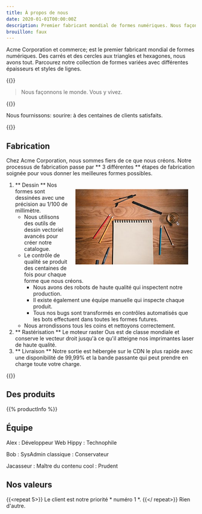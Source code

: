 ```yaml
---
title: À propos de nous
date: 2020-01-01T00:00:00Z
description: Premier fabricant mondial de formes numériques. Nous façonnons le monde. Vous y vivez.
brouillon: faux
---
```


Acme Corporation et commerce; est le premier fabricant mondial de formes numériques. Des carrés et des cercles aux triangles et hexagones, nous avons tout. Parcourez notre collection de formes variées avec différentes épaisseurs et styles de lignes.

{{<divider>}}

> Nous façonnons le monde. Vous y vivez.

{{<divider>}}

Nous fournissons: sourire: à des centaines de clients satisfaits.

{{<youtube id = "nLAVanlu5js">}}

Fabrication
--------------

Chez Acme Corporation, nous sommes fiers de ce que nous créons. Notre processus de fabrication passe par ** 3 différentes ** étapes de fabrication soignée pour vous donner les meilleures formes possibles.

<img style = "float: right; margin: 20px;" src = "draw.jpg">

1. ** Dessin ** Nos formes sont dessinées avec une précision au 1/100 de millimètre.
   * Nous utilisons des outils de dessin vectoriel avancés pour créer notre catalogue.
   * Le contrôle de qualité se produit des centaines de fois pour chaque forme que nous créons.
     * Nous avons des robots de haute qualité qui inspectent notre production.
     * Il existe également une équipe manuelle qui inspecte chaque produit.
     * Tous nos bugs sont transformés en contrôles automatisés que les bots effectuent dans toutes les formes futures.
   * Nous arrondissons tous les coins et nettoyons correctement.
2. ** Rastérisation ** Le moteur raster Ous est de classe mondiale et conserve le vecteur droit jusqu'à ce qu'il atteigne nos imprimantes laser de haute qualité.
3. ** Livraison ** Notre sortie est hébergée sur le CDN le plus rapide avec une disponibilité de 99,99% et la bande passante qui peut prendre en charge toute votre charge.

{{<divider>}}

Des produits
---------

{{% productInfo %}}

Équipe
-----

Alex
: Développeur Web Hippy
: Technophile

Bob
: SysAdmin classique
: Conservateur

Jacasseur
: Maître du contenu cool
: Prudent

Nos valeurs
-----------
{{<repeat 5>}}
Le client est notre priorité * numéro 1 *.
{{</ repeat>}}
Rien d'autre.
